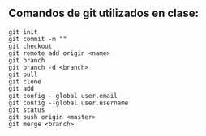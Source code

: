 ## Comandos de git utilizados en clase:
```
git init
git commit -m ""
git checkout
git remote add origin <name>
git branch
git branch -d <branch>
git pull
git clone
git add
git config --global user.email
git config --global user.username
git status
git push origin <master>
git merge <branch>
```
